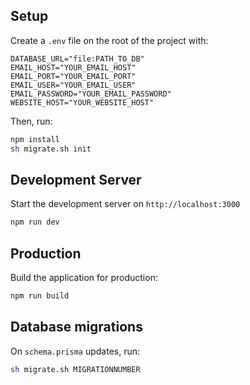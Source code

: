 ## Setup

Create a `.env` file on the root of the project with:

```
DATABASE_URL="file:PATH_TO_DB"
EMAIL_HOST="YOUR_EMAIL_HOST"
EMAIL_PORT="YOUR_EMAIL_PORT"
EMAIL_USER="YOUR_EMAIL_USER"
EMAIL_PASSWORD="YOUR_EMAIL_PASSWORD"
WEBSITE_HOST="YOUR_WEBSITE_HOST"
```

Then, run:

```bash
npm install
sh migrate.sh init
```

## Development Server

Start the development server on `http://localhost:3000`

```bash
npm run dev
```

## Production

Build the application for production:

```bash
npm run build
```

## Database migrations

On `schema.prisma` updates, run:

```bash
sh migrate.sh MIGRATIONNUMBER
```
